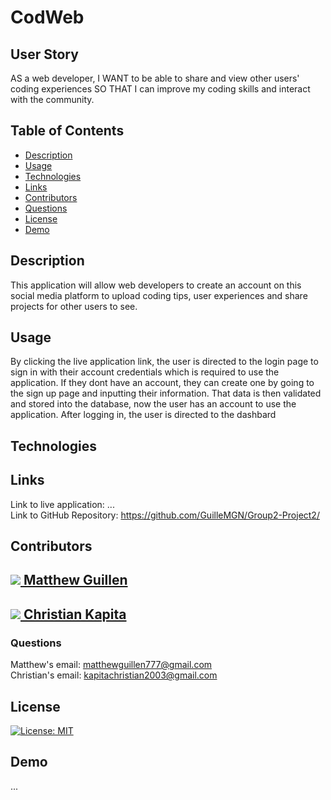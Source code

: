 # CodWeb

## User Story
AS a web developer, I WANT to be able to share and view other users' coding experiences SO THAT I can improve my coding skills and interact with the community.

## Table of Contents
* [Description](#description)
* [Usage](#usage)
* [Technologies](#technologies)
* [Links](#links)
* [Contributors](#contributors)
* [Questions](#questions)
* [License](#license)
* [Demo](#demo)

## Description
This application will allow web developers to create an account on this social media platform to upload coding tips, user experiences and share projects for other users to see. 

## Usage
By clicking the live application link, the user is directed to the login page to sign in with their account credentials which is required to use the application. If they dont have an account, they can create one by going to the sign up page and inputting their information. That data is then validated and stored into the database, now the user has an account to use the application. After logging in, the user is directed to the dashbard

## Technologies


## Links
Link to live application: ... </br>
Link to GitHub Repository: https://github.com/GuilleMGN/Group2-Project2/ </br>

## Contributors
<h2><a href="https://github.com/GuilleMGN"><img src="https://avatars.githubusercontent.com/u/73862470?s=60&v=4" /> Matthew Guillen</a></h2>
<h2><a href="https://github.com/ChristianKapita"><img src="https://avatars.githubusercontent.com/u/73804862?s=60&v=4" /> Christian Kapita</a></h2>

### Questions 
Matthew's email: matthewguillen777@gmail.com </br>
Christian's email: kapitachristian2003@gmail.com </br>

## License
[![License: MIT](https://img.shields.io/badge/License-MIT-yellow.svg)](https://opensource.org/licenses/MIT)

## Demo
...
